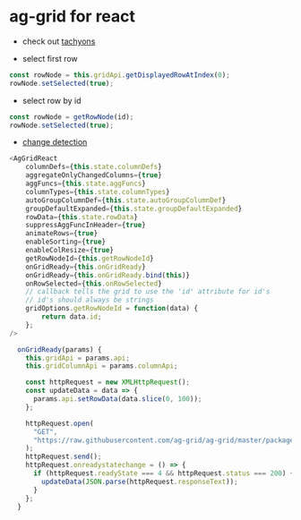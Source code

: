 # ag-grid for react

- check out [tachyons](https://medium.com/@simonswiss/full-re-write-in-10-days-with-tachyons-and-functional-css-a-case-study-part-4-b565745ca1e5)

-   select first row

```javascript
const rowNode = this.gridApi.getDisplayedRowAtIndex(0);
rowNode.setSelected(true);
```

-   select row by id

```javascript
const rowNode = getRowNode(id);
rowNode.setSelected(true);
```

-   [change detection](https://www.ag-grid.com/javascript-grid-change-detection/)

```javascript
<AgGridReact
    columnDefs={this.state.columnDefs}
    aggregateOnlyChangedColumns={true}
    aggFuncs={this.state.aggFuncs}
    columnTypes={this.state.columnTypes}
    autoGroupColumnDef={this.state.autoGroupColumnDef}
    groupDefaultExpanded={this.state.groupDefaultExpanded}
    rowData={this.state.rowData}
    suppressAggFuncInHeader={true}
    animateRows={true}
    enableSorting={true}
    enableColResize={true}
    getRowNodeId={this.getRowNodeId}
    onGridReady={this.onGridReady}
    onGridReady={this.onGridReady.bind(this)}
    onRowSelected={this.onRowSelected}
    // callback tells the grid to use the 'id' attribute for id's
    // id's should always be strings
    gridOptions.getRowNodeId = function(data) {
        return data.id;
    };
/>
```

```javascript
  onGridReady(params) {
    this.gridApi = params.api;
    this.gridColumnApi = params.columnApi;

    const httpRequest = new XMLHttpRequest();
    const updateData = data => {
      params.api.setRowData(data.slice(0, 100));
    };

    httpRequest.open(
      "GET",
      "https://raw.githubusercontent.com/ag-grid/ag-grid/master/packages/ag-grid-docs/src/olympicWinnersSmall.json"
    );
    httpRequest.send();
    httpRequest.onreadystatechange = () => {
      if (httpRequest.readyState === 4 && httpRequest.status === 200) {
        updateData(JSON.parse(httpRequest.responseText));
      }
    };
  }
```
